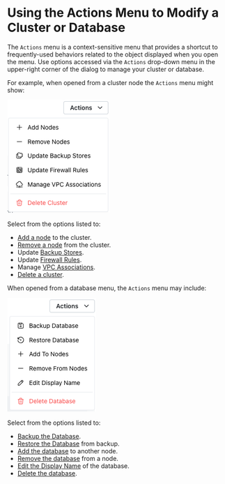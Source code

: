 # Using the Actions Menu to Modify a Cluster or Database

The `Actions` menu is a context-sensitive menu that provides a shortcut to frequently-used behaviors related to the object displayed when you open the menu.  Use options accessed via the `Actions` drop-down menu in the upper-right corner of the dialog to manage your cluster or database.

For example, when opened from a cluster node the `Actions` menu might show:

![Cluster Actions menu](../images/actions_cluster.png)

Select from the options listed to:

* [Add a node](add.md) to the cluster.
* [Remove a node](drop.md#dropping-a-node-from-a-cluster) from the cluster.
* Update [Backup Stores](../cluster/backup_store.md).
* Update [Firewall Rules](../cluster/firewall.md).
* Manage [VPC Associations](../cluster/vpc_assoc.md).
* [Delete a cluster](drop.md#deleting-a-cluster).

When opened from a database menu, the `Actions` menu may include:

![Database Actions menu](../images/actions_database.png)

Select from the options listed to:

* [Backup the Database](../backup/backups.md#taking-a-backup).
* [Restore the Database](../backup/backups.md#restoring-a-backup) from backup.
* [Add the database](add.md#adding-a-database-to-a-cluster-node) to another node.
* [Remove the database](drop.md#removing-a-database-from-a-node) from a node.
* [Edit the Display Name](modify.md#changing-the-display-name-of-a-database) of the database.
* [Delete the database](drop.md#deleting-a-database).

